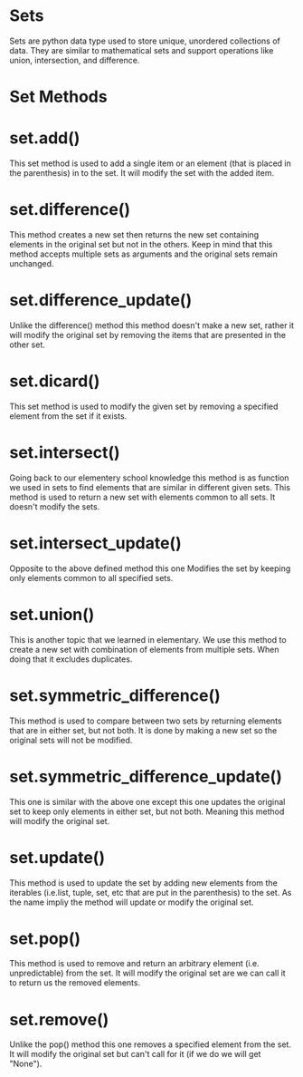 # Sets 
Sets are python data type used to store unique, unordered collections of data. They are similar to mathematical sets and support operations like union, intersection, and difference.

# Set Methods
# set.add()
This set method is used to add a single item or an element (that is placed in the parenthesis) in to the set. It will modify the set with the added item.

# set.difference()
This method creates a new set then returns the new set containing elements in the original set but not in the others. Keep in mind that this method accepts multiple sets as arguments and  the original sets remain unchanged.

# set.difference_update()
Unlike the difference() method this method doesn't make a new set, rather it will modify the original set by removing the items that are presented in the other set. 

# set.dicard()
This set method is used to modify the given set by removing a specified element from the set if it exists.

# set.intersect()
Going back to our elementery school knowledge this method is as function we used in sets to find elements that are similar in different given sets. This method is used to return a new set with elements common to all sets. It doesn't modify the sets.

# set.intersect_update()
Opposite to the above defined method this one Modifies the set by keeping only elements common to all specified sets.

# set.union()
This is another topic that we learned in elementary. We use this method to create a new set with combination of elements from multiple sets. When doing that it excludes duplicates.

# set.symmetric_difference()
This method is used to compare between two sets by returning elements that are in either set, but not both. It is done by making a new set so the original sets will not be modified.

# set.symmetric_difference_update()
This one is similar with the above one except this one updates the original set to keep only elements in either set, but not both. Meaning this method will modify the original set.

# set.update()
This method is used to update the set by adding new elements from the iterables (i.e.list, tuple, set, etc that are put in the parenthesis) to the set. 
As the name impliy the method will update or modify the original set.

# set.pop()
This method is used to remove and return an arbitrary element (i.e. unpredictable) from the set. It will modify the original set are we can call it to return us the removed elements. 

# set.remove()
Unlike the pop() method this one removes a specified element from the set. It will modify the original set but can't call for it (if we do we will get "None").